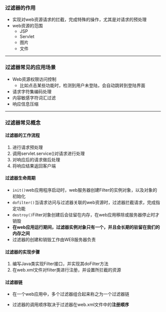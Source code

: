 ### 过滤器的作用

+ 实现对web资源请求的拦截，完成特殊的操作，尤其是对请求的预处理
+ web资源的范围
  - JSP
  - Servlet
  - 图片
  - 文件



----

### 过滤器常见的应用场景

+ Web资源权限访问控制
  - 比如点击某些功能时，检测到用户未登陆，会自动跳转到登陆界面
+ 请求字符集编码处理
+ 内容敏感字符词汇过滤
+ 响应信息压缩

----

### 过滤器常见概念

  #### 过滤器的工作流程

1. 进行请求预处理
2. 调用servlet.service()对请求进行处理
3. 对响应后的请求做后处理
4. 将响应结果返回客户端

#### 过滤器生命周期

+ `init()`web应用程序启动时，web服务器创建Filter的实例对象，以及对象的初始化
+ `dofilter()`当请求访问与过滤器关联的web资源时，过滤器拦截请求，完成指定功能
+ `destroy()`Filter对象创建后会驻留在内存，在web应用移除或服务器停止时才销毁
+ **在web应用运行期间，过滤器实例对象只有一个，并且会长期的驻留在我们的内存之间**
+ 过滤器的创建和销毁工作由WEB服务器负责

#### 过滤器的实现步骤

1. 编写Java类实现Filter接口，并实现其doFilter方法
2. 在web.xml文件对filter类进行注册，并设置所拦截的资源

#### 过滤器链

+ 在一个web应用中，多个过滤器组合起来称之为一个过滤器链

+ 过滤器的调用顺序取决于过滤器在web.xml文件中的**注册顺序**

  
